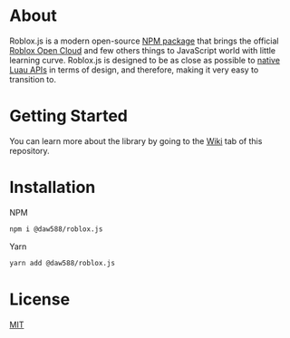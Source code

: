 # About
Roblox.js is a modern open-source [NPM package](https://www.npmjs.com/package/@daw588/roblox.js) that brings the official [Roblox Open Cloud](https://developer.roblox.com/en-us/articles/open-cloud) and few others things to JavaScript world with little learning curve. Roblox.js is designed to be as close as possible to [native Luau APIs](https://developer.roblox.com/en-us/api-reference) in terms of design, and therefore, making it very easy to transition to.

# Getting Started
You can learn more about the library by going to the [Wiki](https://github.com/Daw588/roblox.js/wiki) tab of this repository.

# Installation
NPM
```bash
npm i @daw588/roblox.js
```

Yarn
```bash
yarn add @daw588/roblox.js
```

# License
[MIT](LICENSE)